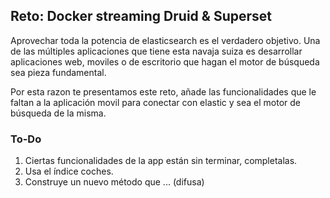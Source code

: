 ## Reto: Docker streaming Druid & Superset

Aprovechar toda la potencia de elasticsearch es el verdadero objetivo. Una de las múltiples aplicaciones que tiene esta navaja suiza es desarrollar aplicaciones web, moviles o de escritorio que hagan el motor de búsqueda sea pieza fundamental.

Por esta razon te presentamos este reto, añade las funcionalidades que le faltan a la aplicación movil para conectar con elastic y sea el motor de búsqueda de la misma.

### To-Do
1. Ciertas funcionalidades de la app están sin terminar, completalas.
2. Usa el índice coches.
3. Construye un nuevo método que ... (difusa)
